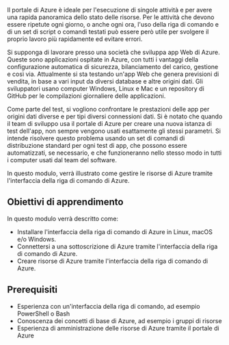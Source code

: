 Il portale di Azure è ideale per l'esecuzione di singole attività e per avere una rapida panoramica dello stato delle risorse. Per le attività che devono essere ripetute ogni giorno, o anche ogni ora, l'uso della riga di comando e di un set di script o comandi testati può essere però utile per svolgere il proprio lavoro più rapidamente ed evitare errori. 

Si supponga di lavorare presso una società che sviluppa app Web di Azure. Queste sono applicazioni ospitate in Azure, con tutti i vantaggi della configurazione automatica di sicurezza, bilanciamento del carico, gestione e così via. Attualmente si sta testando un'app Web che genera previsioni di vendita, in base a vari input da diversi database e altre origini dati. Gli sviluppatori usano computer Windows, Linux e Mac e un repository di GitHub per le compilazioni giornaliere delle applicazioni. 

Come parte del test, si vogliono confrontare le prestazioni delle app per origini dati diverse e per tipi diversi connessioni dati. Si è notato che quando il team di sviluppo usa il portale di Azure per creare una nuova istanza di test dell'app, non sempre vengono usati esattamente gli stessi parametri. Si intende risolvere questo problema usando un set di comandi di distribuzione standard per ogni test di app, che possono essere automatizzati, se necessario, e che funzioneranno nello stesso modo in tutti i computer usati dal team del software.

In questo modulo, verrà illustrato come gestire le risorse di Azure tramite l'interfaccia della riga di comando di Azure. 

## <a name="learning-objectives"></a>Obiettivi di apprendimento
In questo modulo verrà descritto come:

- Installare l'interfaccia della riga di comando di Azure in Linux, macOS e/o Windows.
- Connettersi a una sottoscrizione di Azure tramite l'interfaccia della riga di comando di Azure.
- Creare risorse di Azure tramite l'interfaccia della riga di comando di Azure.

## <a name="prerequisites"></a>Prerequisiti
- Esperienza con un'interfaccia della riga di comando, ad esempio PowerShell o Bash
- Conoscenza dei concetti di base di Azure, ad esempio i gruppi di risorse
- Esperienza di amministrazione delle risorse di Azure tramite il portale di Azure
